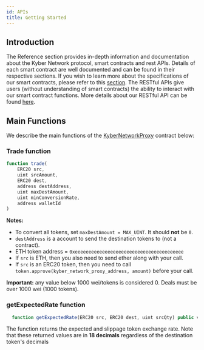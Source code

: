 ```yaml
---
id: APIs
title: Getting Started
---
```

## Introduction

The Reference section provides in-depth information and documentation about the Kyber Network protocol, smart contracts and rest APIs. Details of each smart contract are well documented and can be found in their respective sections. If you wish to learn more about the specifications of our smart contracts, please refer to this [section](api-overview-smartcontract.md). The RESTful APIs give users (without understanding of smart contracts) the ability to interact with our smart contract functions. More details about our RESTful API can be found [here](api-overview-rest.md).

## Main Functions

We describe the main functions of the [KyberNetworkProxy](api-kybernetworkproxy.md) contract below:

### Trade function
```js
function trade(
	ERC20 src,
	uint srcAmount,
	ERC20 dest,
	address destAddress,
	uint maxDestAmount,
	uint minConversionRate,
	address walletId
)
```

**Notes:**<br>
* To convert all tokens, set `maxDestAmount = MAX_UINT`. It should **not** be `0`.
* `destAddress` is a account to send the destination tokens to (not a contract).
* ETH token address = `0xeeeeeeeeeeeeeeeeeeeeeeeeeeeeeeeeeeeeeeee`
* If `src` is ETH, then you also need to send ether along with your call.
* If `src` is an ERC20 token, then you need to call `token.approve(kyber_network_proxy_address, amount)` before your call.

**Important:** any value below 1000 wei/tokens is considered 0. Deals must be over 1000 wei (1000 tokens).

### getExpectedRate function
```js
  function getExpectedRate(ERC20 src, ERC20 dest, uint srcQty) public view returns(uint expectedRate, uint slippageRate);
```
The function returns the expected and slippage token exchange rate. Note that these returned values are in **18 decimals** regardless of the destination token's decimals

